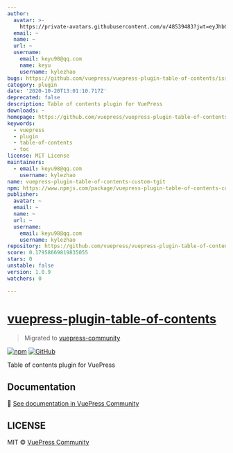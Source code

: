 ```yaml
---
author:
  avatar: >-
    https://private-avatars.githubusercontent.com/u/48539483?jwt=eyJhbGciOiJIUzI1NiIsInR5cCI6IkpXVCJ9.eyJpc3MiOiJnaXRodWIuY29tIiwiYXVkIjoicmF3LmdpdGh1YnVzZXJjb250ZW50LmNvbSIsImtleSI6ImtleTEiLCJleHAiOjE3MzQ2NzM0NDAsIm5iZiI6MTczNDY3MjI0MCwicGF0aCI6Ii91LzQ4NTM5NDgzIn0.8NpMOThz5hSJe65CndG0R5Owv3KvA706qdcbxX92LSI&v=4
  email: ~
  name: ~
  url: ~
  username:
    email: keyu98@qq.com
    name: keyu
    username: kylezhao
bugs: https://github.com/vuepress/vuepress-plugin-table-of-contents/issues
category: plugin
date: '2020-10-20T13:01:10.717Z'
deprecated: false
description: Table of contents plugin for VuePress
downloads: ~
homepage: https://github.com/vuepress/vuepress-plugin-table-of-contents#readme
keywords:
  - vuepress
  - plugin
  - table-of-contents
  - toc
license: MIT License
maintainers:
  - email: keyu98@qq.com
    username: kylezhao
name: vuepress-plugin-table-of-contents-custom-tgit
npm: https://www.npmjs.com/package/vuepress-plugin-table-of-contents-custom-tgit
publisher:
  avatar: ~
  email: ~
  name: ~
  url: ~
  username:
    email: keyu98@qq.com
    username: kylezhao
repository: https://github.com/vuepress/vuepress-plugin-table-of-contents
score: 0.17958669819835055
stars: 0
unstable: false
version: 1.0.9
watchers: 0

---
```


# [vuepress-plugin-table-of-contents](https://vuepress.github.io/plugins/table-of-contents.html)

> Migrated to [vuepress-community](https://github.com/vuepress/vuepress-community)

[![npm](https://img.shields.io/npm/v/vuepress-plugin-table-of-contents.svg)](https://www.npmjs.com/package/vuepress-plugin-table-of-contents)
[![GitHub](https://img.shields.io/github/license/vuepress/vuepress-plugin-table-of-contents.svg)](https://github.com/vuepress/vuepress-plugin-table-of-contents/blob/master/LICENSE)

Table of contents plugin for VuePress

## Documentation

:book: [See documentation in VuePress Community](https://vuepress.github.io/plugins/table-of-contents.html)

## LICENSE

MIT &copy; [VuePress Community](https://github.com/vuepress)
